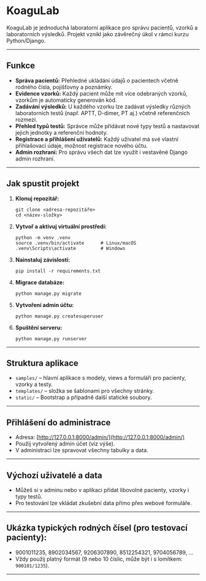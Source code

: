 # KoaguLab

KoaguLab je jednoduchá laboratorní aplikace pro správu pacientů, vzorků a laboratorních výsledků. Projekt vznikl jako závěrečný úkol v rámci kurzu Python/Django.

---

## Funkce

- **Správa pacientů:** Přehledné ukládání údajů o pacientech včetně rodného čísla, pojišťovny a poznámky.
- **Evidence vzorků:** Každý pacient může mít více odebraných vzorků, vzorkům je automaticky generován kód.
- **Zadávání výsledků:** U každého vzorku lze zadávat výsledky různých laboratorních testů (např. APTT, D-dimer, PT aj.) včetně referenčních rozmezí.
- **Přehled typů testů:** Správce může přidávat nové typy testů a nastavovat jejich jednotky a referenční hodnoty.
- **Registrace a přihlášení uživatelů:** Každý uživatel má své vlastní přihlašovací údaje, možnost registrace nového účtu.
- **Admin rozhraní:** Pro správu všech dat lze využít i vestavěné Django admin rozhraní.

---

## Jak spustit projekt

1. **Klonuj repozitář:**
    ```
    git clone <adresa-repozitáře>
    cd <název-složky>
    ```

2. **Vytvoř a aktivuj virtuální prostředí:**
    ```
    python -m venv .venv
    source .venv/bin/activate      # Linux/macOS
    .venv\Scripts\activate         # Windows
    ```

3. **Nainstaluj závislosti:**
    ```
    pip install -r requirements.txt
    ```

4. **Migrace databáze:**
    ```
    python manage.py migrate
    ```

5. **Vytvoření admin účtu:**
    ```
    python manage.py createsuperuser
    ```

6. **Spuštění serveru:**
    ```
    python manage.py runserver
    ```

---

## Struktura aplikace

- `samples/` – hlavní aplikace s modely, views a formuláři pro pacienty, vzorky a testy.
- `templates/` – složka se šablonami pro všechny stránky.
- `static/` – Bootstrap a případně další statické soubory.

---

## Přihlášení do administrace

- Adresa: [http://127.0.0.1:8000/admin/](http://127.0.0.1:8000/admin/)
- Použij vytvořený admin účet (viz výše).
- V administraci lze spravovat všechny tabulky a data.

---

## Výchozí uživatelé a data

- Můžeš si v adminu nebo v aplikaci přidat libovolné pacienty, vzorky i typy testů.
- Pro testování lze vkládat zkušební data přímo přes webové formuláře.

---

## Ukázka typických rodných čísel (pro testovací pacienty):

- 9001011235, 8902034567, 9206307890, 8512254321, 9704056789, ...
- Vždy použij platný formát (9 nebo 10 číslic, může být i s lomítkem: `900101/1235`).

---

